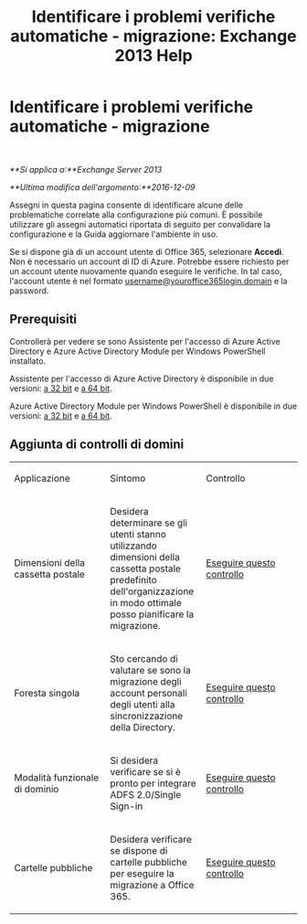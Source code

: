 ﻿---
title: 'Identificare i problemi verifiche automatiche - migrazione: Exchange 2013 Help'
TOCTitle: Identificare i problemi verifiche automatiche - migrazione
ms:assetid: c1cd235d-8e8b-44a8-862d-9d36dc3a44c3
ms:mtpsurl: https://technet.microsoft.com/it-it/library/Dn793980(v=EXCHG.150)
ms:contentKeyID: 62632441
ms.date: 05/22/2018
mtps_version: v=EXCHG.150
ms.translationtype: MT
---

# Identificare i problemi verifiche automatiche - migrazione

 

_**Si applica a:**Exchange Server 2013_

_**Ultima modifica dell'argomento:**2016-12-09_

Assegni in questa pagina consente di identificare alcune delle problematiche correlate alla configurazione più comuni. È possibile utilizzare gli assegni automatici riportata di seguito per convalidare la configurazione e la Guida aggiornare l'ambiente in uso.

Se si dispone già di un account utente di Office 365, selezionare **Accedi**. Non è necessario un account di ID di Azure. Potrebbe essere richiesto per un account utente nuovamente quando eseguire le verifiche. In tal caso, l'account utente è nel formato username@youroffice365login.domain e la password.

## Prerequisiti

Controllerà per vedere se sono Assistente per l'accesso di Azure Active Directory e Azure Active Directory Module per Windows PowerShell installato.

Assistente per l'accesso di Azure Active Directory è disponibile in due versioni: [a 32 bit](https://go.microsoft.com/fwlink/?linkid=286261) e [a 64 bit](https://go.microsoft.com/fwlink/?linkid=286262).

Azure Active Directory Module per Windows PowerShell è disponibile in due versioni: [a 32 bit](https://go.microsoft.com/fwlink/?linkid=286258) e [a 64 bit](https://go.microsoft.com/fwlink/?linkid=286259).

## Aggiunta di controlli di domini


<table>
<colgroup>
<col style="width: 33%" />
<col style="width: 33%" />
<col style="width: 33%" />
</colgroup>
<tbody>
<tr class="odd">
<td><p>Applicazione</p></td>
<td><p>Sintomo</p></td>
<td><p>Controllo</p></td>
</tr>
<tr class="even">
<td><p>Dimensioni della cassetta postale</p></td>
<td><p>Desidera determinare se gli utenti stanno utilizzando dimensioni della cassetta postale predefinito dell'organizzazione in modo ottimale posso pianificare la migrazione.</p></td>
<td><p><a href="https://go.microsoft.com/?linkid=9834877">Eseguire questo controllo</a></p></td>
</tr>
<tr class="odd">
<td><p>Foresta singola</p></td>
<td><p>Sto cercando di valutare se sono la migrazione degli account personali degli utenti alla sincronizzazione della Directory.</p></td>
<td><p><a href="https://go.microsoft.com/?linkid=9834875">Eseguire questo controllo</a></p></td>
</tr>
<tr class="even">
<td><p>Modalità funzionale di dominio</p></td>
<td><p>Si desidera verificare se si è pronto per integrare ADFS 2.0/Single Sign-in</p></td>
<td><p><a href="https://go.microsoft.com/?linkid=9834876">Eseguire questo controllo</a></p></td>
</tr>
<tr class="odd">
<td><p>Cartelle pubbliche</p></td>
<td><p>Desidera verificare se dispone di cartelle pubbliche per eseguire la migrazione a Office 365.</p></td>
<td><p><a href="https://go.microsoft.com/?linkid=9834896">Eseguire questo controllo</a></p></td>
</tr>
</tbody>
</table>

